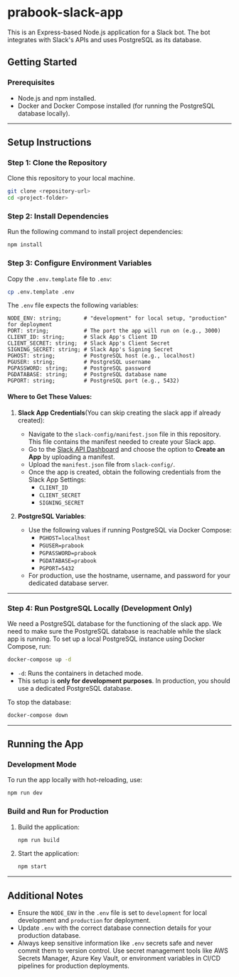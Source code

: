 # prabook-slack-app

This is an Express-based Node.js application for a Slack bot. The bot integrates with Slack's APIs and uses PostgreSQL as its database.

## Getting Started

### Prerequisites

- Node.js and npm installed.
- Docker and Docker Compose installed (for running the PostgreSQL database locally).

---

## Setup Instructions

### Step 1: Clone the Repository

Clone this repository to your local machine.

```bash
git clone <repository-url>
cd <project-folder>
```

### Step 2: Install Dependencies

Run the following command to install project dependencies:

```bash
npm install
```

### Step 3: Configure Environment Variables

Copy the `.env.template` file to `.env`:

```bash
cp .env.template .env
```

The `.env` file expects the following variables:

```plaintext
NODE_ENV: string;       # "development" for local setup, "production" for deployment
PORT: string;           # The port the app will run on (e.g., 3000)
CLIENT_ID: string;      # Slack App's Client ID
CLIENT_SECRET: string;  # Slack App's Client Secret
SIGNING_SECRET: string; # Slack App's Signing Secret
PGHOST: string;         # PostgreSQL host (e.g., localhost)
PGUSER: string;         # PostgreSQL username
PGPASSWORD: string;     # PostgreSQL password
PGDATABASE: string;     # PostgreSQL database name
PGPORT: string;         # PostgreSQL port (e.g., 5432)
```

#### Where to Get These Values:

1. **Slack App Credentials**(You can skip creating the slack app if already created):
   - Navigate to the `slack-config/manifest.json` file in this repository. This file contains the manifest needed to create your Slack app.
   - Go to the [Slack API Dashboard](https://api.slack.com/apps) and choose the option to **Create an App** by uploading a manifest.
   - Upload the `manifest.json` file from `slack-config/`.
   - Once the app is created, obtain the following credentials from the Slack App Settings:
     - `CLIENT_ID`
     - `CLIENT_SECRET`
     - `SIGNING_SECRET`

2. **PostgreSQL Variables**:
   - Use the following values if running PostgreSQL via Docker Compose:
     - `PGHOST=localhost`
     - `PGUSER=prabook`
     - `PGPASSWORD=prabook`
     - `PGDATABASE=prabook`
     - `PGPORT=5432`
   - For production, use the hostname, username, and password for your dedicated database server.

---

### Step 4: Run PostgreSQL Locally (Development Only)

We need a PostgreSQL database for the functioning of the slack app. We need to make sure the PostgreSQL database is reachable while the slack app is running.
To set up a local PostgreSQL instance using Docker Compose, run:

```bash
docker-compose up -d
```

- `-d`: Runs the containers in detached mode.
- This setup is **only for development purposes**. In production, you should use a dedicated PostgreSQL database.

To stop the database:

```bash
docker-compose down
```

---

## Running the App

### Development Mode

To run the app locally with hot-reloading, use:

```bash
npm run dev
```

### Build and Run for Production

1. Build the application:

   ```bash
   npm run build
   ```

2. Start the application:

   ```bash
   npm start
   ```

---

## Additional Notes

- Ensure the `NODE_ENV` in the `.env` file is set to `development` for local development and `production` for deployment.
- Update `.env` with the correct database connection details for your production database.
- Always keep sensitive information like `.env` secrets safe and never commit them to version control. Use secret management tools like AWS Secrets Manager, Azure Key Vault, or environment variables in CI/CD pipelines for production deployments.